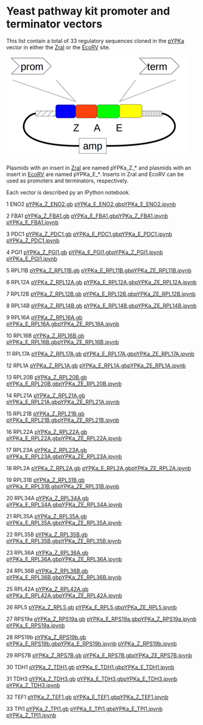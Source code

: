 # Yeast pathway kit promoter and terminator vectors

This list contain a total of 33 regulatory sequences
cloned in the [pYPKa](files/pYPKa.gb) vector in either the [ZraI](http://rebase.neb.com/rebase/enz/ZraI.html)
or the [EcoRV](http://rebase.neb.com/rebase/enz/EcoRV.html) site.

![files/pYPK_ZE.png](files/pYPK_ZE.png)

Plasmids with an insert in [ZraI](http://rebase.neb.com/rebase/enz/ZraI.html) are named
pYPKa_Z_* and plasmids with an insert in [EcoRV](http://rebase.neb.com/rebase/enz/EcoRV.html) are named
pYPKa_E_*. Inserts in ZraI and EcoRV can be used as promoters and terminators, respectively.

Each vector is described py an IPython notebook.

1 ENO2 [pYPKa_Z_ENO2.gb](pYPKa_Z_ENO2.gb) [pYPKa_E_ENO2.gb](pYPKa_E_ENO2.gb)[pYPKa_E_ENO2.ipynb](pYPKa_E_ENO2.ipynb)

2 FBA1 [pYPKa_Z_FBA1.gb](pYPKa_Z_FBA1.gb) [pYPKa_E_FBA1.gb](pYPKa_E_FBA1.gb)[pYPKa_Z_FBA1.ipynb](pYPKa_Z_FBA1.ipynb)
[pYPKa_E_FBA1.ipynb](pYPKa_E_FBA1.ipynb)

3 PDC1 [pYPKa_Z_PDC1.gb](pYPKa_Z_PDC1.gb) [pYPKa_E_PDC1.gb](pYPKa_E_PDC1.gb)[pYPKa_E_PDC1.ipynb](pYPKa_E_PDC1.ipynb)
[pYPKa_Z_PDC1.ipynb](pYPKa_Z_PDC1.ipynb)

4 PGI1 [pYPKa_Z_PGI1.gb](pYPKa_Z_PGI1.gb) [pYPKa_E_PGI1.gb](pYPKa_E_PGI1.gb)[pYPKa_Z_PGI1.ipynb](pYPKa_Z_PGI1.ipynb)
[pYPKa_E_PGI1.ipynb](pYPKa_E_PGI1.ipynb)

5 RPL11B [pYPKa_Z_RPL11B.gb](pYPKa_Z_RPL11B.gb) [pYPKa_E_RPL11B.gb](pYPKa_E_RPL11B.gb)[pYPKa_ZE_RPL11B.ipynb](pYPKa_ZE_RPL11B.ipynb)

6 RPL12A [pYPKa_Z_RPL12A.gb](pYPKa_Z_RPL12A.gb) [pYPKa_E_RPL12A.gb](pYPKa_E_RPL12A.gb)[pYPKa_ZE_RPL12A.ipynb](pYPKa_ZE_RPL12A.ipynb)

7 RPL12B [pYPKa_Z_RPL12B.gb](pYPKa_Z_RPL12B.gb) [pYPKa_E_RPL12B.gb](pYPKa_E_RPL12B.gb)[pYPKa_ZE_RPL12B.ipynb](pYPKa_ZE_RPL12B.ipynb)

8 RPL14B [pYPKa_Z_RPL14B.gb](pYPKa_Z_RPL14B.gb) [pYPKa_E_RPL14B.gb](pYPKa_E_RPL14B.gb)[pYPKa_ZE_RPL14B.ipynb](pYPKa_ZE_RPL14B.ipynb)

9 RPL16A [pYPKa_Z_RPL16A.gb](pYPKa_Z_RPL16A.gb) [pYPKa_E_RPL16A.gb](pYPKa_E_RPL16A.gb)[pYPKa_ZE_RPL16A.ipynb](pYPKa_ZE_RPL16A.ipynb)

10 RPL16B [pYPKa_Z_RPL16B.gb](pYPKa_Z_RPL16B.gb) [pYPKa_E_RPL16B.gb](pYPKa_E_RPL16B.gb)[pYPKa_ZE_RPL16B.ipynb](pYPKa_ZE_RPL16B.ipynb)

11 RPL17A [pYPKa_Z_RPL17A.gb](pYPKa_Z_RPL17A.gb) [pYPKa_E_RPL17A.gb](pYPKa_E_RPL17A.gb)[pYPKa_ZE_RPL17A.ipynb](pYPKa_ZE_RPL17A.ipynb)

12 RPL1A [pYPKa_Z_RPL1A.gb](pYPKa_Z_RPL1A.gb) [pYPKa_E_RPL1A.gb](pYPKa_E_RPL1A.gb)[pYPKa_ZE_RPL1A.ipynb](pYPKa_ZE_RPL1A.ipynb)

13 RPL20B [pYPKa_Z_RPL20B.gb](pYPKa_Z_RPL20B.gb) [pYPKa_E_RPL20B.gb](pYPKa_E_RPL20B.gb)[pYPKa_ZE_RPL20B.ipynb](pYPKa_ZE_RPL20B.ipynb)

14 RPL21A [pYPKa_Z_RPL21A.gb](pYPKa_Z_RPL21A.gb) [pYPKa_E_RPL21A.gb](pYPKa_E_RPL21A.gb)[pYPKa_ZE_RPL21A.ipynb](pYPKa_ZE_RPL21A.ipynb)

15 RPL21B [pYPKa_Z_RPL21B.gb](pYPKa_Z_RPL21B.gb) [pYPKa_E_RPL21B.gb](pYPKa_E_RPL21B.gb)[pYPKa_ZE_RPL21B.ipynb](pYPKa_ZE_RPL21B.ipynb)

16 RPL22A [pYPKa_Z_RPL22A.gb](pYPKa_Z_RPL22A.gb) [pYPKa_E_RPL22A.gb](pYPKa_E_RPL22A.gb)[pYPKa_ZE_RPL22A.ipynb](pYPKa_ZE_RPL22A.ipynb)

17 RPL23A [pYPKa_Z_RPL23A.gb](pYPKa_Z_RPL23A.gb) [pYPKa_E_RPL23A.gb](pYPKa_E_RPL23A.gb)[pYPKa_ZE_RPL23A.ipynb](pYPKa_ZE_RPL23A.ipynb)

18 RPL2A [pYPKa_Z_RPL2A.gb](pYPKa_Z_RPL2A.gb) [pYPKa_E_RPL2A.gb](pYPKa_E_RPL2A.gb)[pYPKa_ZE_RPL2A.ipynb](pYPKa_ZE_RPL2A.ipynb)

19 RPL31B [pYPKa_Z_RPL31B.gb](pYPKa_Z_RPL31B.gb) [pYPKa_E_RPL31B.gb](pYPKa_E_RPL31B.gb)[pYPKa_ZE_RPL31B.ipynb](pYPKa_ZE_RPL31B.ipynb)

20 RPL34A [pYPKa_Z_RPL34A.gb](pYPKa_Z_RPL34A.gb) [pYPKa_E_RPL34A.gb](pYPKa_E_RPL34A.gb)[pYPKa_ZE_RPL34A.ipynb](pYPKa_ZE_RPL34A.ipynb)

21 RPL35A [pYPKa_Z_RPL35A.gb](pYPKa_Z_RPL35A.gb) [pYPKa_E_RPL35A.gb](pYPKa_E_RPL35A.gb)[pYPKa_ZE_RPL35A.ipynb](pYPKa_ZE_RPL35A.ipynb)

22 RPL35B [pYPKa_Z_RPL35B.gb](pYPKa_Z_RPL35B.gb) [pYPKa_E_RPL35B.gb](pYPKa_E_RPL35B.gb)[pYPKa_ZE_RPL35B.ipynb](pYPKa_ZE_RPL35B.ipynb)

23 RPL36A [pYPKa_Z_RPL36A.gb](pYPKa_Z_RPL36A.gb) [pYPKa_E_RPL36A.gb](pYPKa_E_RPL36A.gb)[pYPKa_ZE_RPL36A.ipynb](pYPKa_ZE_RPL36A.ipynb)

24 RPL36B [pYPKa_Z_RPL36B.gb](pYPKa_Z_RPL36B.gb) [pYPKa_E_RPL36B.gb](pYPKa_E_RPL36B.gb)[pYPKa_ZE_RPL36B.ipynb](pYPKa_ZE_RPL36B.ipynb)

25 RPL42A [pYPKa_Z_RPL42A.gb](pYPKa_Z_RPL42A.gb) [pYPKa_E_RPL42A.gb](pYPKa_E_RPL42A.gb)[pYPKa_ZE_RPL42A.ipynb](pYPKa_ZE_RPL42A.ipynb)

26 RPL5 [pYPKa_Z_RPL5.gb](pYPKa_Z_RPL5.gb) [pYPKa_E_RPL5.gb](pYPKa_E_RPL5.gb)[pYPKa_ZE_RPL5.ipynb](pYPKa_ZE_RPL5.ipynb)

27 RPS19a [pYPKa_Z_RPS19a.gb](pYPKa_Z_RPS19a.gb) [pYPKa_E_RPS19a.gb](pYPKa_E_RPS19a.gb)[pYPKa_Z_RPS19a.ipynb](pYPKa_Z_RPS19a.ipynb)
[pYPKa_E_RPS19a.ipynb](pYPKa_E_RPS19a.ipynb)

28 RPS19b [pYPKa_Z_RPS19b.gb](pYPKa_Z_RPS19b.gb) [pYPKa_E_RPS19b.gb](pYPKa_E_RPS19b.gb)[pYPKa_E_RPS19b.ipynb](pYPKa_E_RPS19b.ipynb)
[pYPKa_Z_RPS19b.ipynb](pYPKa_Z_RPS19b.ipynb)

29 RPS7B [pYPKa_Z_RPS7B.gb](pYPKa_Z_RPS7B.gb) [pYPKa_E_RPS7B.gb](pYPKa_E_RPS7B.gb)[pYPKa_ZE_RPS7B.ipynb](pYPKa_ZE_RPS7B.ipynb)

30 TDH1 [pYPKa_Z_TDH1.gb](pYPKa_Z_TDH1.gb) [pYPKa_E_TDH1.gb](pYPKa_E_TDH1.gb)[pYPKa_E_TDH1.ipynb](pYPKa_E_TDH1.ipynb)

31 TDH3 [pYPKa_Z_TDH3.gb](pYPKa_Z_TDH3.gb) [pYPKa_E_TDH3.gb](pYPKa_E_TDH3.gb)[pYPKa_E_TDH3.ipynb](pYPKa_E_TDH3.ipynb)
[pYPKa_Z_TDH3.ipynb](pYPKa_Z_TDH3.ipynb)

32 TEF1 [pYPKa_Z_TEF1.gb](pYPKa_Z_TEF1.gb) [pYPKa_E_TEF1.gb](pYPKa_E_TEF1.gb)[pYPKa_Z_TEF1.ipynb](pYPKa_Z_TEF1.ipynb)

33 TPI1 [pYPKa_Z_TPI1.gb](pYPKa_Z_TPI1.gb) [pYPKa_E_TPI1.gb](pYPKa_E_TPI1.gb)[pYPKa_E_TPI1.ipynb](pYPKa_E_TPI1.ipynb)
[pYPKa_Z_TPI1.ipynb](pYPKa_Z_TPI1.ipynb)